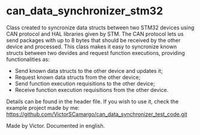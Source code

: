 # can_data_synchronizer_stm32
 Class created to syncronize data structs between two STM32 devices using CAN protocol and HAL libraries given by STM.
 The CAN protocol lets us send packages with up to 8 bytes that should be received by the other device and processed. This class makes it easy to syncronize known structs between two devides and request function executions, providing functionalities as:
- Send known data structs to the other device and updates it;
- Request known data structs from the other device;
- Send function execution requisitions to the other device;
- Receive function execution requisitions from the other device.

 Details can be found in the header file.
 If you wish to use it, check the example project made by me: https://github.com/VictorSCamargo/can_data_synchronizer_test_code.git

Made by Victor. Documented in english.
